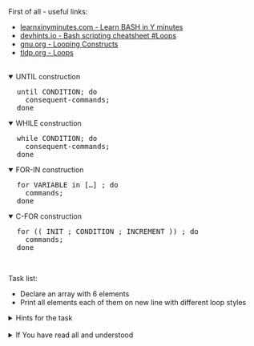 First of all - useful links:

- [learnxinyminutes.com - Learn BASH in Y minutes](https://learnxinyminutes.com/docs/bash/)
- [devhints.io - Bash scripting cheatsheet #Loops](https://devhints.io/bash#loops)
- [gnu.org - Looping Constructs](https://www.gnu.org/software/bash/manual/html_node/Looping-Constructs.html)
- [tldp.org - Loops](https://tldp.org/LDP/abs/html/loops1.html)
<br>
<details open><summary>UNTIL construction</summary>
<pre>
  until CONDITION; do
    consequent-commands;
  done
</pre>
</details>
<details open><summary>WHILE construction</summary>
<pre>
  while CONDITION; do
    consequent-commands;
  done
</pre>
</details>
<details open><summary>FOR-IN construction</summary>
<pre>
  for VARIABLE in […] ; do
    commands;
  done
</pre>
</details>
<details open><summary>C-FOR construction</summary>
<pre>
  for (( INIT ; CONDITION ; INCREMENT )) ; do
    commands;
  done
</pre>
</details>
<br>

Task list:
- Declare an array with 6 elements
- Print all elements each of them on new line with different loop styles

<details><summary>Hints for the task</summary>
<pre>
<strong>Task 1:</strong>
  $ array=(one two three four five six)<br>
<strong>Task 2:</strong>
  $ c=0
  $ until [ $c -eq ${#array[@]} ]; do
  > echo ${array[$c]};
  > ((c++));
  > done<br>
  $ c=0
  $ while [ $c -lt ${#array[@]} ]; do
  > echo ${array[$c]};
  > ((c++));
  > done<br>
  $ for item in "${array[@]}"; do
  > echo "$item";
  > done<br>
  $ for (( c=0 ; c < ${#array[@]} ; c++ )); do 
  > echo ${array[$c]};
  > done
</pre>
</details>
<br>
<details><summary>If You have read all and understood</summary>
<pre>
`touch IReadAllAndUndnderstood`{{exec}}
</pre>
